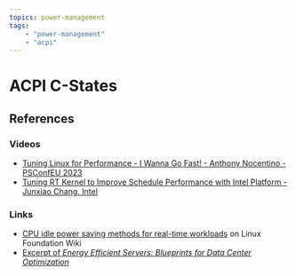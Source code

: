```yaml
---
topics: power-management
tags:
    - "power-management"
    - "acpi"
---
```


# ACPI C-States

## References

### Videos

- [Tuning Linux for Performance - I Wanna Go Fast! - Anthony Nocentino - PSConfEU 2023](https://youtu.be/RMtyLCQLHzE)
- [Tuning RT Kernel to Improve Schedule Performance with Intel Platform - Junxiao Chang, Intel](https://youtu.be/wKuS8DazCOY)

### Links

- [CPU idle power saving methods for real-time workloads](https://wiki.linuxfoundation.org/realtime/documentation/howto/applications/cpuidle) on Linux Foundation Wiki
- [Excerpt of *Energy Efficient Servers: Blueprints for Data Center Optimization*](https://books.google.com.tw/books?id=DFAnCgAAQBAJ&pg=PA176)

